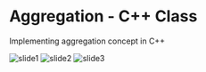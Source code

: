 # Aggregation - C++ Class
Implementing aggregation concept in C++ 

![slide1](https://user-images.githubusercontent.com/41892175/49843711-1114e200-fdfb-11e8-83f3-e24d0ab2b7af.PNG)
![slide2](https://user-images.githubusercontent.com/41892175/49843714-12dea580-fdfb-11e8-8708-67b7e896236b.PNG)
![slide3](https://user-images.githubusercontent.com/41892175/49843718-1540ff80-fdfb-11e8-95db-74cfad82415d.PNG)
